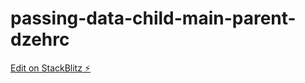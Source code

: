 # passing-data-child-main-parent-dzehrc

[Edit on StackBlitz ⚡️](https://stackblitz.com/edit/passing-data-child-main-parent-dzehrc)